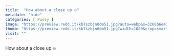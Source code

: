 ```yaml
---
title:  "How about a close up 🔥"
metadate: "hide"
categories: [ Pussy ]
image: "https://preview.redd.it/kb7szbjn0dm51.jpg?auto=webp&s=3208b6e436ff13aec027e730586d605f7abe516e"
thumb: "https://preview.redd.it/kb7szbjn0dm51.jpg?width=1080&crop=smart&auto=webp&s=cac0ff66bc1e5d515573298c1b828e4fd77963dc"
visit: ""
---
```

How about a close up 🔥
